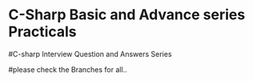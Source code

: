 # C-Sharp Basic and Advance series Practicals

#C-sharp Interview Question and Answers Series 

#please check the Branches  for all..
